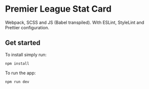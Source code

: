 # Premier League Stat Card

Webpack, SCSS and JS (Babel transpiled).
With ESLint, StyleLint and Prettier configuration.

## Get started

To install simply run:

```bash
npm install
```

To run the app:

```bash
npm run dev
```
